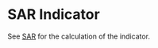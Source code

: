 # SAR Indicator

See [SAR](https://school.stockcharts.com/doku.php?id=technical_indicators:parabolic_sar) for the calculation of the indicator.
